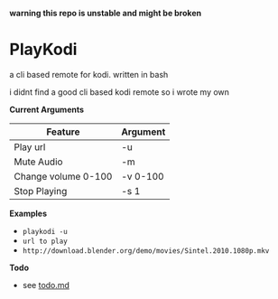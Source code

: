 **warning this repo is unstable and might be broken**

# PlayKodi #
a cli based remote for kodi. written in bash

i didnt find a good cli based kodi remote so i wrote my own

**Current Arguments**

| Feature       |    Argument   |
| ------------- | ------------- |
| Play url     | -u             | 
| Mute Audio   | -m             |
| Change volume 0-100 | -v 0-100| 
| Stop Playing | -s 1           |


**Examples**

* `playkodi -u`
* `url to play` 
* `http://download.blender.org/demo/movies/Sintel.2010.1080p.mkv`

**Todo**
* see [todo.md](todo.md)
